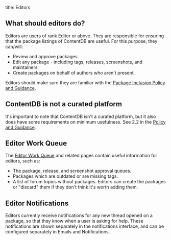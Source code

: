 title: Editors

## What should editors do?

Editors are users of rank Editor or above.
They are responsible for ensuring that the package listings of ContentDB are useful.
For this purpose, they can/will:

* Review and approve packages.
* Edit any package - including tags, releases, screenshots, and maintainers.
* Create packages on behalf of authors who aren't present.

Editors should make sure they are familiar with the
[Package Inclusion Policy and Guidance](/policy_and_guidance/).

## ContentDB is not a curated platform

It's important to note that ContentDB isn't a curated platform, but it also does have some
requirements on minimum usefulness. See 2.2 in the [Policy and Guidance](/policy_and_guidance/).

## Editor Work Queue

The [Editor Work Queue](/todo/) and related pages contain useful information for editors, such as:

* The package, release, and screenshot approval queues.
* Packages which are outdated or are missing tags.
* A list of forum topics without packages.
  Editors can create the packages or "discard" them if they don't think it's worth adding them.

## Editor Notifications

Editors currently receive notifications for any new thread opened on a package, so that they
know when a user is asking for help. These notifications are shown separately in the notifications
interface, and can be configured separately in Emails and Notifications.
